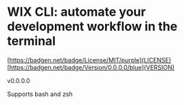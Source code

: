 # WIX CLI: automate your development workflow in the terminal
[https://badgen.net/badge/License/MIT/purple](LICENSE)
[https://badgen.net/badge/Version/0.0.0.0/blue](VERSION)

v0.0.0.0

Supports bash and zsh

#
